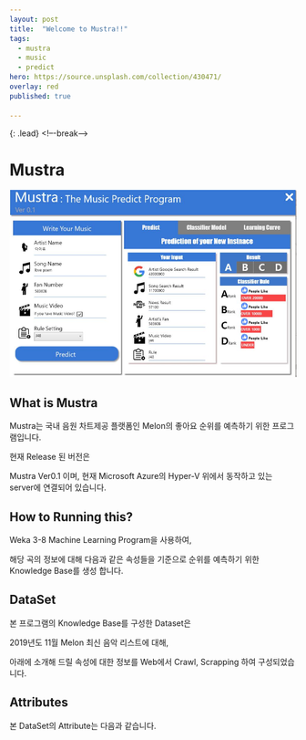 ```yaml
---
layout: post
title:  "Welcome to Mustra!!"
tags:
  - mustra
  - music
  - predict
hero: https://source.unsplash.com/collection/430471/
overlay: red
published: true

---
```

{: .lead}
<!–-break-–>

Mustra
===

![](./../assets/img/programView.JPG)


What is Mustra
---

Mustra는 국내 음원 차트제공 플랫폼인 Melon의 좋아요 순위를 예측하기 위한 프로그램입니다.

현재 Release 된 버전은 

Mustra Ver0.1 이며, 현재 Microsoft Azure의 Hyper-V 위에서 동작하고 있는 server에 연결되어 있습니다.

How to Running this?
---

Weka 3-8 Machine Learning Program을 사용하여, 

해당 곡의 정보에 대해 다음과 같은 속성들을 기준으로 순위를 예측하기 위한 Knowledge Base를 생성 합니다.

DataSet
---

본 프로그램의 Knowledge Base를 구성한 Dataset은 

2019년도 11월 Melon 최신 음악 리스트에 대해, 

아래에 소개해 드릴 속성에 대한 정보를 Web에서 Crawl, Scrapping 하여 구성되었습니다.

Attributes
---

본 DataSet의 Attribute는 다음과 같습니다.


